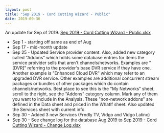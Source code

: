 ```yaml
---
layout: post
title: "Sep 2019 - Cord Cutting Wizard - Public"
date: 2019-09-30
---
```

<p>An update for Sep of 2019. <a href="/Sep 2019 - Cord Cutting Wizard - Public.xlsx">Sep 2019 - Cord Cutting Wizard - Public.xlsx</a>
  <p>
    <ul>
      <li>Sep 1 - starting off same as end of Aug
      <li>Sep 17 - mid-month update
      <li>Sep 25 - Updated Service provider content. Also, added new category called "Addons" which holds some database entries for items the service proivider sells that aren't channels/networks. Examples are "[DVR]" referring to the provider's base DVR service if they have one. Another example is "Enhanced Cloud DVR" which may refer to an upgraded DVR service. Other examples are additional concurrent stream packages or bundles of other packages which do contain channels/networks. Best place to see this is the "My Networks" sheet, scroll to the right, see the "Addons" category column. Mark any of them you want to include in the Analysis. These "non-network addons" are defined in the Data sheet and priced in the WhatIf sheet. Also updated the Services sheet with current info.
      <li>Sep 30 - Added 3 new Services (Frndly TV, Vidgo and Vidgo Latino)
      <li>Sep 30 - See change log for the database <a href="/Aug 2019 to Sep 2019 - Cord Cutting Wizard - Change Log.xlsx">Aug 2019 to Sep 2019 - Cord Cutting Wizard - Change Log.xlsx</a>
    </ul>
